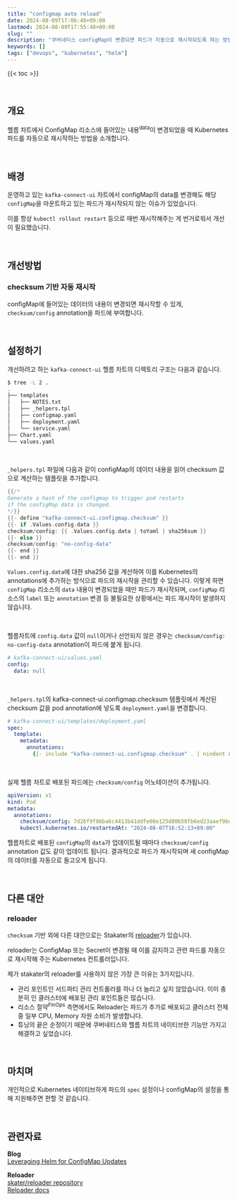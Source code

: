```yaml
---
title: "configmap auto reload"
date: 2024-08-09T17:06:40+09:00
lastmod: 2024-08-09T17:55:40+09:00
slug: ""
description: "쿠버네티스 configMap이 변경되면 파드가 자동으로 재시작되도록 하는 방법"
keywords: []
tags: ["devops", "kubernetes", "helm"]
---
```


{{< toc >}}

&nbsp;

## 개요

헬름 차트에서 ConfigMap 리소스에 들어있는 내용<sup>data</sup>이 변경되었을 때 Kubernetes 파드를 자동으로 재시작하는 방법을 소개합니다.

&nbsp;

## 배경

운영하고 있는 `kafka-connect-ui` 차트에서 configMap의 data를 변경해도 해당 `configMap`을 마운트하고 있는 파드가 재시작되지 않는 이슈가 있었습니다.

이를 항상 `kubectl rollout restart` 등으로 매번 재시작해주는 게 번거로워서 개선이 필요했습니다.

&nbsp;

## 개선방법

### checksum 기반 자동 재시작

configMap에 들어있는 데이터의 내용이 변경되면 재시작할 수 있게, `checksum/config` annotation을 파드에 부여합니다.

&nbsp;

## 설정하기

개선하려고 하는 `kafka-connect-ui` 헬름 차트의 디렉토리 구조는 다음과 같습니다.

```bash
$ tree -L 2 .
.
├── templates
│   ├── NOTES.txt
│   ├── _helpers.tpl
│   ├── configmap.yaml
│   ├── deployment.yaml
│   └── service.yaml
├── Chart.yaml
└── values.yaml
```

&nbsp;

`_helpers.tpl` 파일에 다음과 같이 configMap의 데이터 내용을 읽어 checksum 값으로 계산하는 템플릿을 추가합니다.

```go
{{/*
Generate a hash of the configmap to trigger pod restarts
if the configMap data is changed.
*/}}
{{- define "kafka-connect-ui.configmap.checksum" }}
{{- if .Values.config.data }}
checksum/config: {{ .Values.config.data | toYaml | sha256sum }}
{{- else }}
checksum/config: "no-config-data"
{{- end }}
{{- end }}
```

`Values.config.data`에 대한 sha256 값을 계산하여 이를 Kubernetes의 annotations에 추가하는 방식으로 파드의 재시작을 관리할 수 있습니다. 이렇게 하면 `configMap` 리소스의 `data` 내용이 변경되었을 때만 파드가 재시작되며, `configMap` 리소스의 `label` 또는 `annotation` 변경 등 불필요한 상황에서는 파드 재시작이 발생하지 않습니다.

&nbsp;

헬름차트에 `config.data` 값이 `null`이거나 선언되지 않은 경우는 `checksum/config: no-config-data` annotation이 파드에 붙게 됩니다.

```yaml
# kafka-connect-ui/values.yaml
config:
  data: null
```

&nbsp;

`_helpers.tpl`의 kafka-connect-ui.configmap.checksum 템플릿에서 계산된 checksum 값을 pod annotation에 넣도록 `deployment.yaml`을 변경합니다.

```yaml
# kafka-connect-ui/templates/deployment.yaml
spec:
  template:
    metadata:
      annotations:
        {{- include "kafka-connect-ui.configmap.checksum" . | nindent 8 }}
```

&nbsp;

실제 헬름 차트로 배포된 파드에는 `checksum/config` 어노테이션이 추가됩니다.

```yaml
apiVersion: v1
kind: Pod
metadata:
  annotations:
    checksum/config: 7d26f9f86ba6c4413b41ddfe08e125d80b50fb6ed23aaef9be557af2dd972a32
    kubectl.kubernetes.io/restartedAt: "2024-08-07T16:52:13+09:00"
```

헬름차트로 배포된 `configMap`의 `data`가 업데이트될 때마다 `checksum/config` annotation 값도 같이 업데이트 됩니다. 결과적으로 파드가 재시작되며 새 configMap의 데이터를 자동으로 들고오게 됩니다.

&nbsp;

## 다른 대안

### reloader

`checksum` 기반 외에 다른 대안으로는 Stakater의 [reloader](https://github.com/stakater/Reloader)가 있습니다.

reloader는 ConfigMap 또는 Secret이 변경될 때 이를 감지하고 관련 파드를 자동으로 재시작해 주는 Kubernetes 컨트롤러입니다.

제가 stakater의 reloader를 사용하지 않은 가장 큰 이유는 3가지입니다.

- 관리 포인트인 서드파티 관리 컨트롤러를 하나 더 늘리고 싶지 않았습니다. 이미 충분히 인 클러스터에 배포된 관리 포인트들은 많습니다.
- 리소스 절약<sup>FinOps</sup> 측면에서도 Reloader는 파드가 추가로 배포되고 클러스터 전체 중 일부 CPU, Memory 자원 소비가 발생합니다.
- 튜닝의 끝은 순정이기 때문에 쿠버네티스와 헬름 차트의 네이티브한 기능만 가지고 해결하고 싶었습니다.

&nbsp;

## 마치며

개인적으로 Kubernetes 네이티브하게 파드의 `spec` 설정이나 configMap의 설정을 통해 지원해주면 편할 것 같습니다.

&nbsp;

## 관련자료

**Blog**  
[Leveraging Helm for ConfigMap Updates](https://www.baeldung.com/ops/kubernetes-restart-configmap-updates#3-leveraging-helm-for-configmap-updates)

**Reloader**  
[skater/reloader repository](https://github.com/stakater/Reloader)  
[Reloader docs](https://docs.stakater.com/reloader/)
